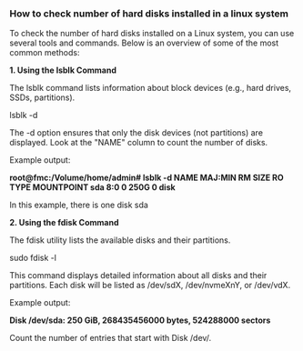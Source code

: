### How to check number of hard disks installed in a linux system

To check the number of hard disks installed on a Linux system, you can use several tools and commands. Below is an overview of some of the most common methods:

**1. Using the lsblk Command**

The lsblk command lists information about block devices (e.g., hard drives, SSDs, partitions).

lsblk -d


The -d option ensures that only the disk devices (not partitions) are displayed.
Look at the "NAME" column to count the number of disks.

Example output:

**root@fmc:/Volume/home/admin# lsblk -d
NAME MAJ:MIN RM  SIZE RO TYPE MOUNTPOINT
sda    8:0    0  250G  0 disk** 

In this example, there is one disk sda

**2. Using the fdisk Command**

The fdisk utility lists the available disks and their partitions.

sudo fdisk -l

This command displays detailed information about all disks and their partitions.
Each disk will be listed as /dev/sdX, /dev/nvmeXnY, or /dev/vdX.

Example output:

**Disk /dev/sda: 250 GiB, 268435456000 bytes, 524288000 sectors**

Count the number of entries that start with Disk /dev/.




